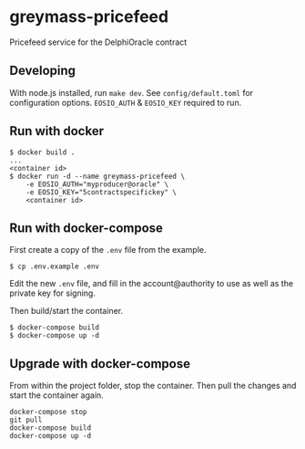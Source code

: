 
greymass-pricefeed
==================

Pricefeed service for the DelphiOracle contract

Developing
----------

With node.js installed, run `make dev`. See `config/default.toml` for configuration options. `EOSIO_AUTH` & `EOSIO_KEY` required to run.

Run with docker
---------------

```
$ docker build .
...
<container id>
$ docker run -d --name greymass-pricefeed \
    -e EOSIO_AUTH="myproducer@oracle" \
    -e EOSIO_KEY="5contractspecifickey" \
    <container id>
```

Run with docker-compose
---------------

First create a copy of the `.env` file from the example.

```
$ cp .env.example .env
```

Edit the new `.env` file, and fill in the account@authority to use as well as the private key for signing.

Then build/start the container.

```
$ docker-compose build
$ docker-compose up -d
```

Upgrade with docker-compose
---------------

From within the project folder, stop the container. Then pull the changes and start the container again.

```
docker-compose stop
git pull
docker-compose build
docker-compose up -d
```
